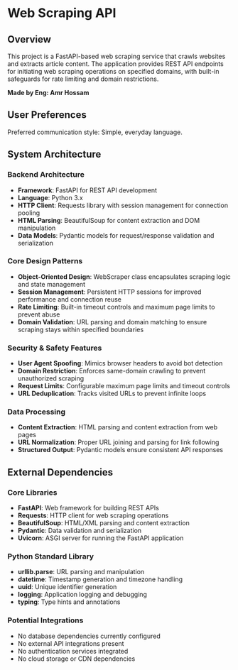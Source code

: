 # Web Scraping API

## Overview

This project is a FastAPI-based web scraping service that crawls websites and extracts article content. The application provides REST API endpoints for initiating web scraping operations on specified domains, with built-in safeguards for rate limiting and domain restrictions.

**Made by Eng: Amr Hossam**

## User Preferences

Preferred communication style: Simple, everyday language.

## System Architecture

### Backend Architecture
- **Framework**: FastAPI for REST API development
- **Language**: Python 3.x
- **HTTP Client**: Requests library with session management for connection pooling
- **HTML Parsing**: BeautifulSoup for content extraction and DOM manipulation
- **Data Models**: Pydantic models for request/response validation and serialization

### Core Design Patterns
- **Object-Oriented Design**: WebScraper class encapsulates scraping logic and state management
- **Session Management**: Persistent HTTP sessions for improved performance and connection reuse
- **Rate Limiting**: Built-in timeout controls and maximum page limits to prevent abuse
- **Domain Validation**: URL parsing and domain matching to ensure scraping stays within specified boundaries

### Security & Safety Features
- **User Agent Spoofing**: Mimics browser headers to avoid bot detection
- **Domain Restriction**: Enforces same-domain crawling to prevent unauthorized scraping
- **Request Limits**: Configurable maximum page limits and timeout controls
- **URL Deduplication**: Tracks visited URLs to prevent infinite loops

### Data Processing
- **Content Extraction**: HTML parsing and content extraction from web pages
- **URL Normalization**: Proper URL joining and parsing for link following
- **Structured Output**: Pydantic models ensure consistent API responses

## External Dependencies

### Core Libraries
- **FastAPI**: Web framework for building REST APIs
- **Requests**: HTTP client for web scraping operations
- **BeautifulSoup**: HTML/XML parsing and content extraction
- **Pydantic**: Data validation and serialization
- **Uvicorn**: ASGI server for running the FastAPI application

### Python Standard Library
- **urllib.parse**: URL parsing and manipulation
- **datetime**: Timestamp generation and timezone handling
- **uuid**: Unique identifier generation
- **logging**: Application logging and debugging
- **typing**: Type hints and annotations

### Potential Integrations
- No database dependencies currently configured
- No external API integrations present
- No authentication services integrated
- No cloud storage or CDN dependencies